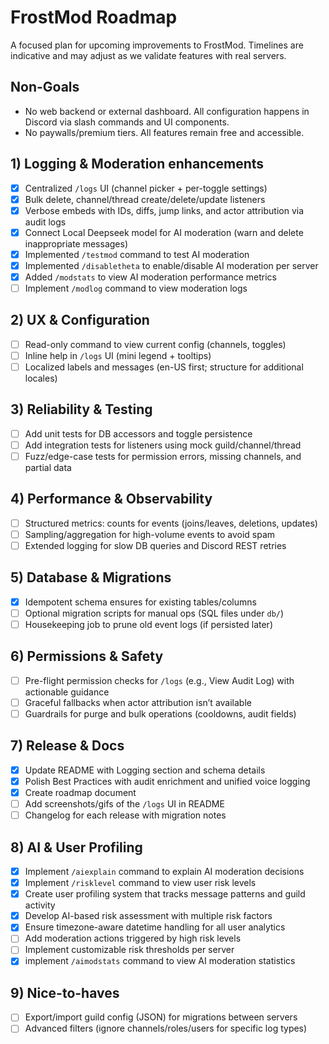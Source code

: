 # FrostMod Roadmap

A focused plan for upcoming improvements to FrostMod. Timelines are indicative and may adjust as we validate features with real servers.

## Non-Goals

- No web backend or external dashboard. All configuration happens in Discord via slash commands and UI components.
- No paywalls/premium tiers. All features remain free and accessible.

## 1) Logging & Moderation enhancements

- [x] Centralized `/logs` UI (channel picker + per-toggle settings)
- [x] Bulk delete, channel/thread create/delete/update listeners
- [x] Verbose embeds with IDs, diffs, jump links, and actor attribution via audit logs
- [x] Connect Local Deepseek model for AI moderation (warn and delete inappropriate messages)
- [x] Implemented `/testmod` command to test AI moderation
- [x] Implemented `/disabletheta` to enable/disable AI moderation per server
- [x] Added `/modstats` to view AI moderation performance metrics
- [ ] Implement `/modlog` command to view moderation logs

## 2) UX & Configuration

- [ ] Read-only command to view current config (channels, toggles)
- [ ] Inline help in `/logs` UI (mini legend + tooltips)
- [ ] Localized labels and messages (en-US first; structure for additional locales)

## 3) Reliability & Testing

- [ ] Add unit tests for DB accessors and toggle persistence
- [ ] Add integration tests for listeners using mock guild/channel/thread
- [ ] Fuzz/edge-case tests for permission errors, missing channels, and partial data

## 4) Performance & Observability

- [ ] Structured metrics: counts for events (joins/leaves, deletions, updates)
- [ ] Sampling/aggregation for high-volume events to avoid spam
- [ ] Extended logging for slow DB queries and Discord REST retries

## 5) Database & Migrations

- [x] Idempotent schema ensures for existing tables/columns
- [ ] Optional migration scripts for manual ops (SQL files under `db/`)
- [ ] Housekeeping job to prune old event logs (if persisted later)

## 6) Permissions & Safety

- [ ] Pre-flight permission checks for `/logs` (e.g., View Audit Log) with actionable guidance
- [ ] Graceful fallbacks when actor attribution isn’t available
- [ ] Guardrails for purge and bulk operations (cooldowns, audit fields)

## 7) Release & Docs

- [x] Update README with Logging section and schema details
- [x] Polish Best Practices with audit enrichment and unified voice logging
- [x] Create roadmap document
- [ ] Add screenshots/gifs of the `/logs` UI in README
- [ ] Changelog for each release with migration notes

## 8) AI & User Profiling

- [x] Implement `/aiexplain` command to explain AI moderation decisions
- [x] Implement `/risklevel` command to view user risk levels
- [x] Create user profiling system that tracks message patterns and guild activity
- [x] Develop AI-based risk assessment with multiple risk factors
- [x] Ensure timezone-aware datetime handling for all user analytics
- [ ] Add moderation actions triggered by high risk levels
- [ ] Implement customizable risk thresholds per server
- [X] implement `/aimodstats` command to view AI moderation statistics

## 9) Nice-to-haves

- [ ] Export/import guild config (JSON) for migrations between servers
- [ ] Advanced filters (ignore channels/roles/users for specific log types)

